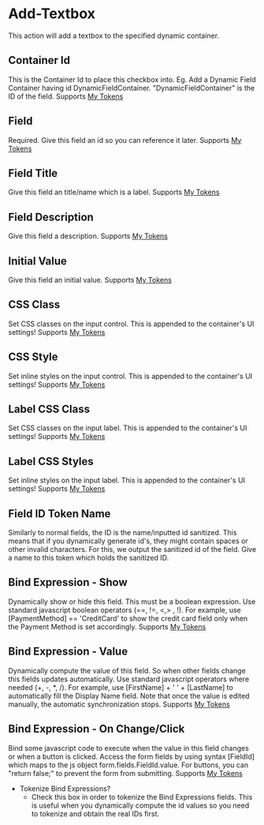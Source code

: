 # Add-Textbox

This action will add a textbox to the specified dynamic container.

## Container Id

This is the Container Id to place this checkbox into. Eg. Add a Dynamic Field Container having id DynamicFieldContainer. "DynamicFieldContainer" is the ID of the field.
Supports [My Tokens](/my-tokens/index.html)

## Field

Required. Give this field an id so you can reference it later.
Supports [My Tokens](/my-tokens/index.html)

## Field Title

Give this field an title/name which is a label.
Supports [My Tokens](/my-tokens/index.html)

## Field Description

Give this field a description.
Supports [My Tokens](/my-tokens/index.html)

## Initial Value

Give this field an initial value.
Supports [My Tokens](/my-tokens/index.html)

## CSS Class

Set CSS classes on the input control. This is appended to the container's UI settings!
Supports [My Tokens](/my-tokens/index.html)

## CSS Style

Set inline styles on the input control. This is appended to the container's UI settings!
Supports [My Tokens](/my-tokens/index.html)

## Label CSS Class

Set CSS classes on the input label. This is appended to the container's UI settings!
Supports [My Tokens](/my-tokens/index.html)

## Label CSS Styles

Set inline styles on the input label. This is appended to the container's UI settings!
Supports [My Tokens](/my-tokens/index.html)

## Field ID Token Name

Similarly to normal fields, the ID is the name/inputted id sanitized. This means that if you dynamically generate id's, they might contain spaces or other invalid characters. For this, we output the sanitized id of the field. Give a name to this token which holds the sanitized ID.

## Bind Expression - Show

Dynamically show or hide this field. This must be a boolean expression. Use standard javascript boolean operators (==, !=, <,> , !). For example, use [PaymentMethod] == 'CreditCard' to show the credit card field only when the Payment Method is set accordingly.
Supports [My Tokens](/my-tokens/index.html)

## Bind Expression - Value

Dynamically compute the value of this field. So when other fields change this fields updates automatically. Use standard javascript operators where needed (+, -, *, /). For example, use [FirstName] + ' ' + [LastName] to automatically fill the Display Name field. Note that once the value is edited manually, the automatic synchronization stops.
Supports [My Tokens](/my-tokens/index.html)

## Bind Expression - On Change/Click

Bind some javascript code to execute when the value in this field changes or when a button is clicked. Access the form fields by using syntax [FieldId] which maps to the js object form.fields.FieldId.value. For buttons, you can "return false;" to prevent the form from submitting.
Supports [My Tokens](/my-tokens/index.html)

* Tokenize Bind Expressions?
    * Check this box in order to tokenize the Bind Expressions fields. This is useful when you dynamically compute the id values so you need to tokenize and obtain the real IDs first.